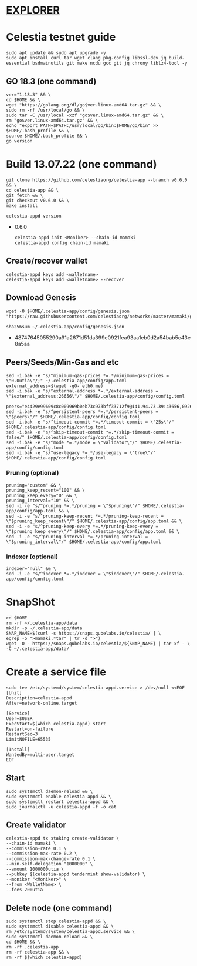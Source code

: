 [EXPLORER](https://celestia.explorers.guru/validators)
===
# Celestia testnet guide

    sudo apt update && sudo apt upgrade -y
    sudo apt install curl tar wget clang pkg-config libssl-dev jq build-essential bsdmainutils git make ncdu gcc git jq chrony liblz4-tool -y

## GO 18.3 (one command)

    ver="1.18.3" && \
    cd $HOME && \
    wget "https://golang.org/dl/go$ver.linux-amd64.tar.gz" && \
    sudo rm -rf /usr/local/go && \
    sudo tar -C /usr/local -xzf "go$ver.linux-amd64.tar.gz" && \
    rm "go$ver.linux-amd64.tar.gz" && \
    echo "export PATH=$PATH:/usr/local/go/bin:$HOME/go/bin" >> $HOME/.bash_profile && \
    source $HOME/.bash_profile && \
    go version

# Build 13.07.22  (one command)
    git clone https://github.com/celestiaorg/celestia-app --branch v0.6.0 && \
    cd celestia-app && \
    git fetch && \
    git checkout v0.6.0 && \
    make install
`celestia-appd version`
+ 0.6.0

      celestia-appd init <Moniker> --chain-id mamaki
      celestia-appd config chain-id mamaki

## Create/recover wallet

    celestia-appd keys add <walletname>
    celestia-appd keys add <walletname> --recover

## Download Genesis
    wget -O $HOME/.celestia-app/config/genesis.json "https://raw.githubusercontent.com/celestiaorg/networks/master/mamaki/genesis.json"
`sha256sum ~/.celestia-app/config/genesis.json`
+ 48747645055290a91a2671d51da399e0921fea93aa1eb0d2a54bab5c43e8a5aa

## Peers/Seeds/Min-Gas and etc

    sed -i.bak -e "s/^minimum-gas-prices *=.*/minimum-gas-prices = \"0.0utia\"/;" ~/.celestia-app/config/app.toml
    external_address=$(wget -qO- eth0.me)
    sed -i.bak -e "s/^external-address *=.*/external-address = \"$external_address:26656\"/" $HOME/.celestia-app/config/config.toml

    peers="e4429e99609c8c009969b0eb73c973bff33712f9@141.94.73.39:43656,09263a4168de6a2aaf7fef86669ddfe4e2d004f6@142.132.209.229:26656,13d8abce0ff9565ed223c5e4b9906160816ee8fa@94.62.146.145:36656,72b34325513863152269e781d9866d1ec4d6a93a@65.108.194.40:26676,322542cec82814d8903de2259b1d4d97026bcb75@51.178.133.224:26666,5273f0deefa5f9c2d0a3bbf70840bb44c65d835c@80.190.129.50:49656,7145da826bbf64f06aa4ad296b850fd697a211cc@176.57.189.212:26656,5a4c337189eed845f3ece17f88da0d94c7eb2f9c@209.126.84.147:26656,ec072065bd4c6126a5833c97c8eb2d4382db85be@88.99.249.251:26656,cd1524191300d6354d6a322ab0bca1d7c8ddfd01@95.216.223.149:26656,2fd76fae32f587eceb266dce19053b20fce4e846@207.154.220.138:26656,1d6a3c3d9ffc828b926f95592e15b1b59b5d8175@135.181.56.56:26656,fe2025284ad9517ee6e8b027024cf4ae17e320c9@198.244.164.11:26656,fcff172744c51684aaefc6fd3433eae275a2f31b@159.203.18.242:26656,f7b68a491bae4b10dbab09bb3a875781a01274a5@65.108.199.79:20356,6c076056fc80a813b26e24ba8d28fa374cd72777@149.102.153.197:26656,180378bab87c9cecea544eb406fcd8fcd2cbc21b@168.119.122.78:26656,6c076056fc80a813b26e24ba8d28fa374cd72777@149.102.153.197:26656,88fa96d09a595a1208968727819367bd2fe8eabe@164.70.120.56:26656,84133cfde6e5fcaf5915436d56b3eef1d1996d17@45.132.245.56:26656,42b331adaa9ece4c455b92f0d26e3382e46d43f0@161.97.180.20:36656,c8c0456a5174ab082591a9466a6e0cb15c915a65@194.233.85.193:26656,6a62bf1f489a5231ddc320a2607ab2595558db75@154.12.240.49:26656,d0b19e4d133441fd41b4d74ac8de2138313ad49e@195.201.41.137:26656,bf199295d4c142ebf114232613d4796e6d81a8d0@159.69.110.238:26656,a46bbdb81e66c950e3cdbe5ee748a2d6bdb185dd@161.97.168.77:26656"
    sed -i.bak -e "s/^persistent-peers *=.*/persistent-peers = \"$peers\"/" $HOME/.celestia-app/config/config.toml
    sed -i.bak -e "s/^timeout-commit *=.*/timeout-commit = \"25s\"/" $HOME/.celestia-app/config/config.toml
    sed -i.bak -e "s/^skip-timeout-commit *=.*/skip-timeout-commit = false/" $HOME/.celestia-app/config/config.toml
    sed -i.bak -e "s/^mode *=.*/mode = \"validator\"/" $HOME/.celestia-app/config/config.toml
    sed -i.bak -e "s/^use-legacy *=.*/use-legacy = \"true\"/" $HOME/.celestia-app/config/config.toml


### Pruning (optional)

    pruning="custom" && \
    pruning_keep_recent="100" && \
    pruning_keep_every="0" && \
    pruning_interval="10" && \
    sed -i -e "s/^pruning *=.*/pruning = \"$pruning\"/" $HOME/.celestia-app/config/app.toml && \
    sed -i -e "s/^pruning-keep-recent *=.*/pruning-keep-recent = \"$pruning_keep_recent\"/" $HOME/.celestia-app/config/app.toml && \
    sed -i -e "s/^pruning-keep-every *=.*/pruning-keep-every = \"$pruning_keep_every\"/" $HOME/.celestia-app/config/app.toml && \
    sed -i -e "s/^pruning-interval *=.*/pruning-interval = \"$pruning_interval\"/" $HOME/.celestia-app/config/app.toml

### Indexer (optional)

    indexer="null" && \
    sed -i -e "s/^indexer *=.*/indexer = \"$indexer\"/" $HOME/.celestia-app/config/config.toml
    
# SnapShot
    
    cd $HOME
    rm -rf ~/.celestia-app/data
    mkdir -p ~/.celestia-app/data
    SNAP_NAME=$(curl -s https://snaps.qubelabs.io/celestia/ | \
    egrep -o ">mamaki.*tar" | tr -d ">")
    wget -O - https://snaps.qubelabs.io/celestia/${SNAP_NAME} | tar xf - \
    -C ~/.celestia-app/data/
    
# Create a service file

    sudo tee /etc/systemd/system/celestia-appd.service > /dev/null <<EOF
    [Unit]
    Description=celestia-appd
    After=network-online.target

    [Service]
    User=$USER
    ExecStart=$(which celestia-appd) start
    Restart=on-failure
    RestartSec=3
    LimitNOFILE=65535

    [Install]
    WantedBy=multi-user.target
    EOF


## Start
    sudo systemctl daemon-reload && \
    sudo systemctl enable celestia-appd && \
    sudo systemctl restart celestia-appd && \
    sudo journalctl -u celestia-appd -f -o cat


## Create validator

    celestia-appd tx staking create-validator \
    --chain-id mamaki \
    --commission-rate 0.1 \
    --commission-max-rate 0.2 \
    --commission-max-change-rate 0.1 \
    --min-self-delegation "1000000" \
    --amount 1000000utia \
    --pubkey $(celestia-appd tendermint show-validator) \
    --moniker "<Moniker>" \
    --from <WalletName> \
    --fees 200utia
    
## Delete node (one command)
    sudo systemctl stop celestia-appd && \
    sudo systemctl disable celestia-appd && \
    rm /etc/systemd/system/celestia-appd.service && \
    sudo systemctl daemon-reload && \
    cd $HOME && \
    rm -rf .celestia-app 
    rm -rf celestia-app && \
    rm -rf $(which celestia-appd)
    
